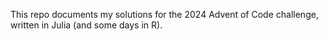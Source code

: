 This repo documents my solutions for the 2024 Advent of Code challenge, written in Julia (and some days in R).
